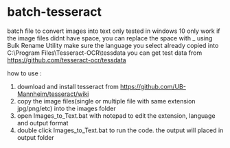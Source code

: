 # batch-tesseract
batch file to convert images into text
only tested in windows 10
only work if the image files didnt have space, you can replace the space with _ using Bulk Rename Utility
make sure the language you select already copied into C:\Program Files\Tesseract-OCR\tessdata
you can get test data from https://github.com/tesseract-ocr/tessdata

how to use :
1. download and install tesseract from https://github.com/UB-Mannheim/tesseract/wiki
2. copy the image files(single or multiple file with same extension jpg/png/etc) into the images folder
3. open Images_to_Text.bat with notepad to edit the extension, language and output format
4. double click Images_to_Text.bat to run the code. the output will placed in output folder